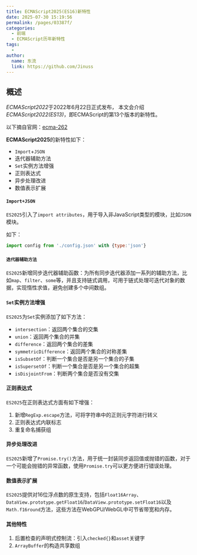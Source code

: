 ```yaml
---
title: ECMAScript2025(ES16)新特性
date: 2025-07-30 15:19:56
permalink: /pages/03387f/
categories:
  - 前端
  - ECMAScript历年新特性
tags:
  - 
author: 
  name: 东流
  link: https://github.com/Jinuss
---
```

## 概述

*ECMAScript2022*于2022年6月22日正式发布， 本文会介绍*ECMAScript2022(ES13)*，即ECMAScript的第13个版本的新特性。

以下摘自官网：[ecma-262](https://tc39.es/ecma262/multipage/#sec-intro)

>

**ECMAScript2025**的新特性如下：

- `Import`+`JSON`
- 迭代器辅助方法
- `Set`实例方法增强
- 正则表达式
- 异步处理改进
- 数值表示扩展

#### `Import+JSON`

`ES2025`引入了`import attributes`，用于导入非JavaScript类型的模块，比如`JSON`模块。

如下：
```js
import config from './config.json' with {type:'json'}
```

#### `迭代器辅助方法`

`ES2025`新增同步迭代器辅助函数：为所有同步迭代器添加一系列的辅助方法，比如`map`、`filter`、`some`等，并且支持链式调用，可用于链式处理可迭代对象的数据，实现惰性求值，避免创建多个中间数组。


#### `Set`实例方法增强

`ES2025`为`Set`实例添加了如下方法：
- `intersection`：返回两个集合的交集
- `union`：返回两个集合的并集
- `difference`：返回两个集合的差集
- `symmetricDifference`：返回两个集合的对称差集
- `isSubsetOf`：判断一个集合是否是另一个集合的子集
- `isSupersetOf`：判断一个集合是否是另一个集合的超集
- `isDisjointFrom`：判断两个集合是否没有交集

#### 正则表达式

`ES2025`在正则表达式方面有如下增强：
1. 新增`RegExp.escape`方法，可将字符串中的正则元字符进行转义
2. 正则表达式内联标志
3. 重复命名捕获组

#### 异步处理改进

`ES2025`新增了`Promise.try()`方法，用于统一封装同步返回值或抛错的函数，对于一个可能会抛错的异常函数，使用`Promise.try`可以更方便进行错误处理。

#### 数值表示扩展

`ES2025`提供对16位浮点数的原生支持，包括`Float16Array`、`DataView.prototype.getFloat16`/`DataView.prototype.setFloat16`以及`Math.f16round`方法，这些方法在WebGPU/WebGL中可节省带宽和内存。

#### 其他特性

1. 后置检查的声明式控制流：引入`checked{}`和`asset`关键字
2. `ArrayBuffer`的构造共享数组
